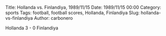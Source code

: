 Title: Hollanda vs. Finlandiya, 1989/11/15
Date: 1989/11/15 00:00
Category: sports
Tags: football, football scores, Hollanda, Finlandiya
Slug: hollanda-vs-finlandiya
Author: carbonero


Hollanda 3 - 0 Finlandiya
